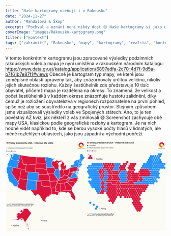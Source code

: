 ```yaml
---
title: "Naše kartogramy oceňují i v Rakousku"
date: "2024-11-27"
author: "Mahdalová & Škop"
excerpt: "Pochval a uznání není nikdy dost 😊⁣ Naše kartogramy si jako ukázkové vybrali nejvyšší statistici Rakouska."
coverImage: "images/Rakousko-kartogramy.png"
filter: ["kontext"]
tags: ["zahraničí", "Rakousko", "mapy", "kartogramy", "realita", "kontext"]
---
```

V tomto konkrétním kartogramu jsou zpracované výsledky podzimních rakouských voleb a mapa je nyní umístěna v rakouském národním katalogu: https://www.data.gv.at/katalog/application/6897edfa-2c70-4d7f-9d5a-b7f61b7e87f1#views
Obecně je kartogram typ mapy, ve které jsou zeměpisné oblasti upraveny tak, aby znázorňovaly určitou veličinu, nikoliv jejich skutečnou rozlohu.
Každý šestiúhelník zde představuje 10 tisíc obyvatel, přičemž mapa je rozdělena na okresy. To znamená, že velikost a počet šestiúhelníků v každém okrese znázorňuje hustotu zalidnění, díky čemuž je rozložení obyvatelstva v regionech rozpoznatelné na první pohled, spíše než aby se soustředilo na geografický prostor.
Stejným způsobem jsme vizualizovali výsledky voleb ve Spojených státech. Ano, to je ten pověstný AZ kvíz, jak někteří z vás zmiňovali 😄 Screenshot zachycuje obě mapy USA, klasickou podle geografické rozlohy a kartogram. Je na nich hodně vidět například to, kde se berou vysoké počty hlasů v lidnatých, ale méně rozlehlých oblastech, jako jsou západní a východní pobřeží.

![Klasická mapa primárně zobrazuje rozlogu jednotlivých států, zatímco kartogram zobrazuje - v tomto případě - počty voličů. Jak velký je to rozdíl, je vidět na těchto dvou mapách USA s výsledky prezidentských voleb.](images/Kartogram-USA-volby-2024.png)
